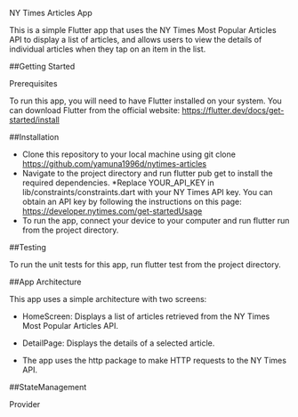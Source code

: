 NY Times Articles App

This is a simple Flutter app that uses the NY Times Most Popular Articles API to display a list of articles, and allows users to view the details of individual articles when they tap on an item in the list.

##Getting Started

Prerequisites

To run this app, you will need to have Flutter installed on your system. You can download Flutter from the official website: https://flutter.dev/docs/get-started/install

##Installation
* Clone this repository to your local machine using git clone https://github.com/yamuna1996d/nytimes-articles
* Navigate to the project directory and run flutter pub get to install the required dependencies.
*Replace YOUR_API_KEY in lib/constraints/constraints.dart with your NY Times API key. You can obtain an API key by following the instructions on this page:    https://developer.nytimes.com/get-startedUsage
* To run the app, connect your device to your computer and run flutter run from the project directory.

##Testing

To run the unit tests for this app, run flutter test from the project directory.

##App Architecture

This app uses a simple architecture with two screens:

* HomeScreen: Displays a list of articles retrieved from the NY Times Most Popular Articles API.

* DetailPage: Displays the details of a selected article.

* The app uses the http package to make HTTP requests to the NY Times API.

##StateManagement

Provider
